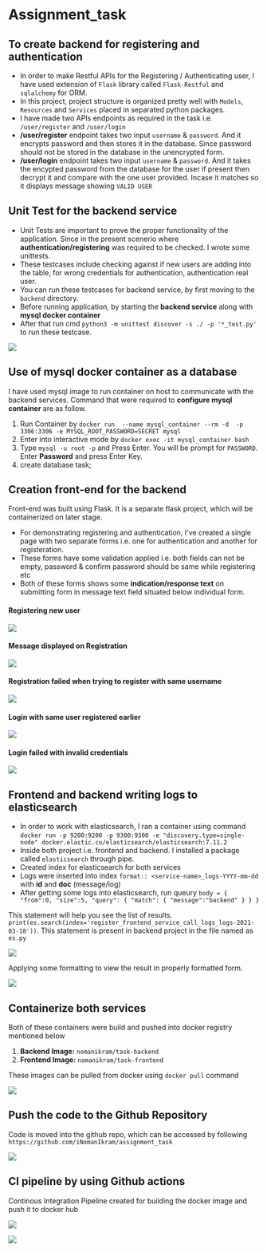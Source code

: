 # Assignment_task

## To create backend for registering and authentication
* In order to make Restful APIs for the Registering / Authenticating user, I have used extension of `Flask` library called `Flask-Restful` and `sqlalchemy` for ORM. 
* In this project, project structure is organized pretty well with `Models`, `Resources` and `Services` placed in separated python packages. 
* I have made two APIs endpoints as required in the task i.e. `/user/register` and `/user/login`
* **/user/register** endpoint takes two input `username` & `password`. And it encrypts password and then stores it in the database. Since password should not be stored in the database in the unencrypted form.
* **/user/login** endpoint takes two input `username` & `password`. And it takes the encypted password from the database for the user if present then decrypt it and compare with the one user provided. Incase it matches so it displays message showing `VALID USER` 


## Unit Test for the backend service
* Unit Tests are important to prove the proper functionality of the application.
  Since in the present scenerio where **authentication/registering** was required to  be checked. I wrote some unittests.
* These testcases include checking against if new users are adding into the table, for wrong credentials for authentication, authentication real user.
* You can run these testcases for backend service, by first moving to the `backend` directory.
* Before running application, by starting the **backend service** along with **mysql docker container**
* After that run cmd `python3 -m unittest discover -s ./ -p '*_test.py'` to run these testcase.

![](img/unittest.png)

## Use of mysql docker container as a database
I have used mysql image to run container on host to communicate with the backend services. Command that were required to **configure mysql container** are as follow.

1. Run Container by 
`docker run  --name mysql_container --rm -d  -p 3306:3306 -e MYSQL_ROOT_PASSWORD=SECRET mysql` 
2. Enter into interactive mode by `docker exec -it mysql_container bash`
3. Type `mysql -u root -p` and Press Enter. You will be prompt for `PASSWORD`. Enter **Password** and press Enter Key.
4. create database task;


 
## Creation front-end for the backend
Front-end was built using Flask. It is a separate flask project, which will be containerized on later stage.

* For demonstrating registering and authentication, I've created a single page with two separate forms i.e. one for authentication and another for registeration.
* These forms have some validation applied i.e. both fields can not be empty, password & confirm password should be same while registering etc
* Both of these forms shows some **indication/response text** on submitting form in message text field situated below individual form.

#### **Registering new user**
![](img/register1.png) 
#### **Message displayed on Registration**
![](img/register2.png)
#### **Registration failed when trying to register with same username**
![](img/register3.png)
#### **Login with same user registered earlier**
![](img/login1.png)
#### **Login failed with invalid credentials**
![](img/login2.png)



## Frontend and backend writing logs to elasticsearch
* In order to work with elasticsearch, I ran a container using command 
 `docker run -p 9200:9200 -p 9300:9300 -e "discovery.type=single-node" docker.elastic.co/elasticsearch/elasticsearch:7.11.2`
* Inside both project i.e. frontend and backend. I installed a package called `elasticsearch`  through pipe. 
* Created index for elasticsearch for both services
* Logs were inserted into index `format:: <service-name>_logs-YYYY-mm-dd` with **id** and **doc** (message/log)
* After getting some logs into elasticsearch, run queury `body = {
    "from":0,
    "size":5,
    "query": {
        "match": {
            "message":"backend"
        }
    }
}`


This statement will help you see the list of results.
`print(es.search(index='register_frontend_service_call_logs_logs-2021-03-18'))`. This statement is present in backend project in the file named as `es.py`

![](img/es1.png)

Applying some formatting to view the result in properly formatted form.

![](img/es2.png)

## Containerize both services
Both of these containers were build and pushed into docker registry mentioned below

1. **Backend Image:** `nomanikram/task-backend`
2. **Frontend Image:** 	`nomanikram/task-frontend`

These images can be pulled from docker using `docker pull` command

![](img/docker.png)

## Push the code to the Github Repository
Code is moved into the github repo, which can be accessed by following `https://github.com/iNomanIkram/assignment_task`

![](img/repo.png)

## CI pipeline by using Github actions
Continous Integration Pipeline created for building the docker image and push it to docker hub

![](img/code.png)

![](img/gitaction.jpg)


